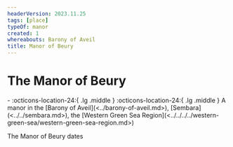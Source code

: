 ```yaml
---
headerVersion: 2023.11.25
tags: [place]
typeOf: manor
created: 1
whereabouts: Barony of Aveil
title: Manor of Beury
---
```


# The Manor of Beury
<div class="grid cards ext-narrow-margin ext-one-column" markdown>
-  
   :octicons-location-24:{ .lg .middle }   
    :octicons-location-24:{ .lg .middle } A manor in the [Barony of Aveil](<../barony-of-aveil.md>), [Sembara](<../../sembara.md>), the [Western Green Sea Region](<../../../../western-green-sea/western-green-sea-region.md>)  
</div>


The Manor of Beury dates 